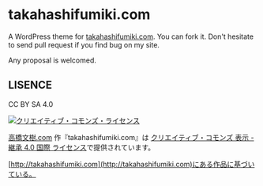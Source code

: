 takahashifumiki.com
===================

A WordPress theme for [takahashifumiki.com](http://takahashifumiki.com). You can fork it. Don't hesitate to send pull request if you find bug on my site.

Any proposal is welcomed.

## LISENCE

CC BY SA 4.0

[![クリエイティブ・コモンズ・ライセンス](https://i.creativecommons.org/l/by-sa/4.0/88x31.png)](http://creativecommons.org/licenses/by-sa/4.0/)

<a xmlns:cc="http://creativecommons.org/ns#" href="http://takahashifumiki.com" property="cc:attributionName" rel="cc:attributionURL">高橋文樹.com</a> 作『<span xmlns:dct="http://purl.org/dc/terms/" href="http://purl.org/dc/dcmitype/Text" property="dct:title" rel="dct:type">takahashifumiki.com</span>』は
[クリエイティブ・コモンズ 表示 - 継承 4.0 国際 ライセンス](http://creativecommons.org/licenses/by-sa/4.0/)で提供されています。

[http://takahashifumiki.com](http://takahashifumiki.com)にある作品に基づいている。
